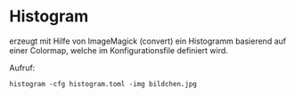 # Histogram
erzeugt mit Hilfe von ImageMagick (convert) ein Histogramm 
basierend auf einer Colormap, welche im Konfigurationsfile definiert wird.

Aufruf:

`histogram -cfg histogram.toml -img bildchen.jpg `